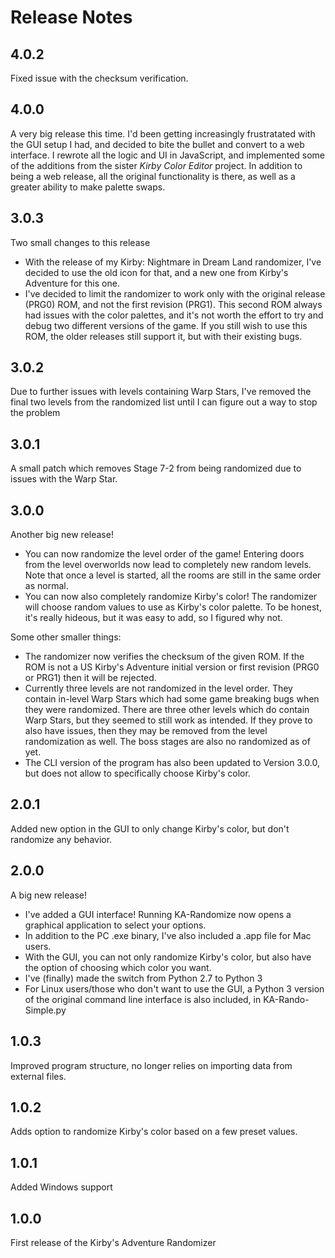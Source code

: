 # Release Notes

## 4.0.2

Fixed issue with the checksum verification.

## 4.0.0

A very big release this time. I'd been getting increasingly frustratated with the GUI setup I had, and decided to bite the bullet and convert to a web interface. I rewrote all the logic and UI in JavaScript, and implemented some of the additions from the sister *Kirby Color Editor* project. In addition to being a web release, all the original functionality is there, as well as a greater ability to make palette swaps.

## 3.0.3

Two small changes to this release

- With the release of my Kirby: Nightmare in Dream Land randomizer, I've decided to use the old icon for that, and a new one from Kirby's Adventure for this one.
- I've decided to limit the randomizer to work only with the original release (PRG0) ROM, and not the first revision (PRG1). This second ROM always had issues with the color palettes, and it's not worth the effort to try and debug two different versions of the game. If you still wish to use this ROM, the older releases still support it, but with their existing bugs.

## 3.0.2

Due to further issues with levels containing Warp Stars, I've removed the final two levels from the randomized list until I can figure out a way to stop the problem

## 3.0.1

A small patch which removes Stage 7-2 from being randomized due to issues with the Warp Star.

## 3.0.0

Another big new release!

- You can now randomize the level order of the game! Entering doors from the level overworlds now lead to completely new random levels. Note that once a level is started, all the rooms are still in the same order as normal.
- You can now also completely randomize Kirby's color! The randomizer will choose random values to use as Kirby's color palette. To be honest, it's really hideous, but it was easy to add, so I figured why not.

Some other smaller things:

- The randomizer now verifies the checksum of the given ROM. If the ROM is not a US Kirby's Adventure initial version or first revision (PRG0 or PRG1) then it will be rejected.
- Currently three levels are not randomized in the level order. They contain in-level Warp Stars which had some game breaking bugs when they were randomized. There are three other levels which do contain Warp Stars, but they seemed to still work as intended. If they prove to also have issues, then they may be removed from the level randomization as well. The boss stages are also no randomized as of yet.
- The CLI version of the program has also been updated to Version 3.0.0, but does not allow to specifically choose Kirby's color.

## 2.0.1

Added new option in the GUI to only change Kirby's color, but don't randomize any behavior.

## 2.0.0

A big new release!

- I've added a GUI interface! Running KA-Randomize now opens a graphical application to select your options.
- In addition to the PC .exe binary, I've also included a .app file for Mac users.
- With the GUI, you can not only randomize Kirby's color, but also have the option of choosing which color you want.
- I've (finally) made the switch from Python 2.7 to Python 3
- For Linux users/those who don't want to use the GUI, a Python 3 version of the original command line interface is also included, in KA-Rando-Simple.py

## 1.0.3

Improved program structure, no longer relies on importing data from external files.

## 1.0.2

Adds option to randomize Kirby's color based on a few preset values.

## 1.0.1

Added Windows support

## 1.0.0

First release of the Kirby's Adventure Randomizer
